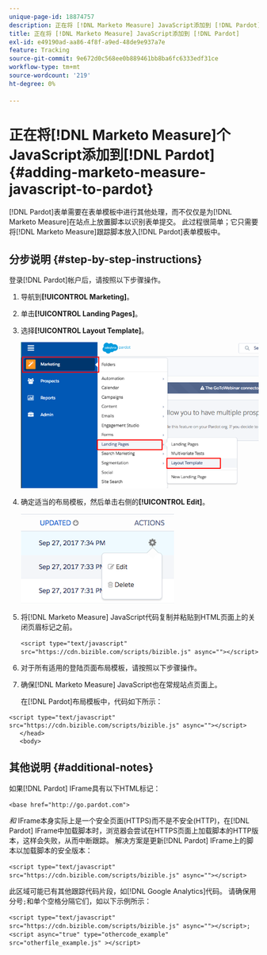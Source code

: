 ```yaml
---
unique-page-id: 18874757
description: 正在将 [!DNL Marketo Measure] JavaScript添加到 [!DNL Pardot] - [!DNL Marketo Measure]
title: 正在将 [!DNL Marketo Measure] JavaScript添加到 [!DNL Pardot]
exl-id: e49190ad-aa86-4f8f-a9ed-48de9e937a7e
feature: Tracking
source-git-commit: 9e672d0c568ee0b889461bb8ba6fc6333edf31ce
workflow-type: tm+mt
source-wordcount: '219'
ht-degree: 0%

---
```


# 正在将[!DNL Marketo Measure]个JavaScript添加到[!DNL Pardot] {#adding-marketo-measure-javascript-to-pardot}

[!DNL Pardot]表单需要在表单模板中进行其他处理，而不仅仅是为[!DNL Marketo Measure]在站点上放置脚本以识别表单提交。 此过程很简单；它只需要将[!DNL Marketo Measure]跟踪脚本放入[!DNL Pardot]表单模板中。

## 分步说明 {#step-by-step-instructions}

登录[!DNL Pardot]帐户后，请按照以下步骤操作。

1. 导航到&#x200B;**[!UICONTROL Marketing]**。

1. 单击&#x200B;**[!UICONTROL Landing Pages]**。

1. 选择&#x200B;**[!UICONTROL Layout Template]**。

   ![](assets/1-3.png)

1. 确定适当的布局模板，然后单击右侧的&#x200B;**[!UICONTROL Edit]**。

   ![](assets/2-1.png)

1. 将[!DNL Marketo Measure] JavaScript代码复制并粘贴到HTML页面上的关闭页眉标记之前。

   `<script type="text/javascript" src="https://cdn.bizible.com/scripts/bizible.js" async=""></script>`

1. 对于所有适用的登陆页面布局模板，请按照以下步骤操作。

1. 确保[!DNL Marketo Measure] JavaScript也在常规站点页面上。

   在[!DNL Pardot]布局模板中，代码如下所示：

```text
<script type="text/javascript" src="https://cdn.bizible.com/scripts/bizible.js" async=""></script>
   </head>
   <body>
```

## 其他说明 {#additional-notes}

如果[!DNL Pardot] IFrame具有以下HTML标记：

`<base href="http://go.pardot.com">`

_和_ IFrame本身实际上是一个安全页面(HTTPS)而不是不安全(HTTP)，在[!DNL Pardot] IFrame中加载脚本时，浏览器会尝试在HTTPS页面上加载脚本的HTTP版本，这样会失败，从而中断跟踪。 解决方案是更新[!DNL Pardot] IFrame上的脚本以加载脚本的安全版本：

`<script type="text/javascript" src="https://cdn.bizible.com/scripts/bizible.js" async=""></script>`

此区域可能已有其他跟踪代码片段，如[!DNL Google Analytics]代码。 请确保用分号`;`和单个空格分隔它们，如以下示例所示：

`<script type="text/javascript" src="https://cdn.bizible.com/scripts/bizible.js" async=""></script>; <script async="true" type="othercode_example" src="otherfile_example.js" ></script>`
